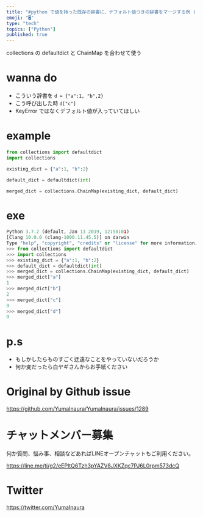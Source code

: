 ```yaml
---
title: "#python で値を持った既存の辞書に、デフォルト値つきの辞書をマージする例 ( もう if 'key' in dict なんて書きたくな"
emoji: "🖥"
type: "tech"
topics: ["Python"]
published: true
---
```


collections の defaultdict と ChainMap を合わせて使う

# wanna do

- こういう辞書を `d = {"a":1, "b",2}` 
- こう呼び出した時 `d["c"]`
-  KeyError ではなくデフォルト値が入っていてほしい

# example

```py
from collections import defaultdict
import collections

existing_dict = {"a":1, "b":2}

default_dict = defaultdict(int)

merged_dict = collections.ChainMap(existing_dict, default_dict)
```

# exe

```py
Python 3.7.2 (default, Jan 13 2019, 12:50:01)
[Clang 10.0.0 (clang-1000.11.45.5)] on darwin
Type "help", "copyright", "credits" or "license" for more information.
>>> from collections import defaultdict
>>> import collections
>>> existing_dict = {"a":1, "b":2}
>>> default_dict = defaultdict(int)
>>> merged_dict = collections.ChainMap(existing_dict, default_dict)
>>> merged_dict["a"]
1
>>> merged_dict["b"]
2
>>> merged_dict["c"]
0
>>> merged_dict["d"]
0
```

# p.s

- もしかしたらものすごく迂遠なことをやっていないだろうか
- 何か変だったら白ヤギさんからお手紙ください

# Original by Github issue

https://github.com/YumaInaura/YumaInaura/issues/1289








<!-- Update From Qiita API -->

# チャットメンバー募集


何か質問、悩み事、相談などあればLINEオープンチャットもご利用ください。

https://line.me/ti/g2/eEPltQ6Tzh3pYAZV8JXKZqc7PJ6L0rpm573dcQ





# Twitter


https://twitter.com/YumaInaura


<!-- Update From Qiita API -->


